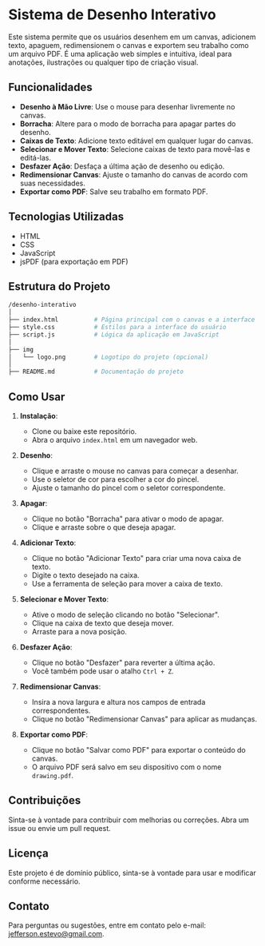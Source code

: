 # Sistema de Desenho Interativo

Este sistema permite que os usuários desenhem em um canvas, adicionem texto, apaguem, redimensionem o canvas e exportem seu trabalho como um arquivo PDF. É uma aplicação web simples e intuitiva, ideal para anotações, ilustrações ou qualquer tipo de criação visual.

## Funcionalidades

- **Desenho à Mão Livre**: Use o mouse para desenhar livremente no canvas.
- **Borracha**: Altere para o modo de borracha para apagar partes do desenho.
- **Caixas de Texto**: Adicione texto editável em qualquer lugar do canvas.
- **Selecionar e Mover Texto**: Selecione caixas de texto para movê-las e editá-las.
- **Desfazer Ação**: Desfaça a última ação de desenho ou edição.
- **Redimensionar Canvas**: Ajuste o tamanho do canvas de acordo com suas necessidades.
- **Exportar como PDF**: Salve seu trabalho em formato PDF.

## Tecnologias Utilizadas

- HTML
- CSS
- JavaScript
- jsPDF (para exportação em PDF)

## Estrutura do Projeto

```bash
/desenho-interativo
│
├── index.html          # Página principal com o canvas e a interface
├── style.css           # Estilos para a interface do usuário
├── script.js           # Lógica da aplicação em JavaScript
│
├── img
│   └── logo.png        # Logotipo do projeto (opcional)
│
├── README.md           # Documentação do projeto
```
## Como Usar

1. **Instalação**:
   - Clone ou baixe este repositório.
   - Abra o arquivo `index.html` em um navegador web.

2. **Desenho**:
   - Clique e arraste o mouse no canvas para começar a desenhar.
   - Use o seletor de cor para escolher a cor do pincel.
   - Ajuste o tamanho do pincel com o seletor correspondente.

3. **Apagar**:
   - Clique no botão "Borracha" para ativar o modo de apagar.
   - Clique e arraste sobre o que deseja apagar.

4. **Adicionar Texto**:
   - Clique no botão "Adicionar Texto" para criar uma nova caixa de texto.
   - Digite o texto desejado na caixa.
   - Use a ferramenta de seleção para mover a caixa de texto.

5. **Selecionar e Mover Texto**:
   - Ative o modo de seleção clicando no botão "Selecionar".
   - Clique na caixa de texto que deseja mover.
   - Arraste para a nova posição.

6. **Desfazer Ação**:
   - Clique no botão "Desfazer" para reverter a última ação.
   - Você também pode usar o atalho `Ctrl + Z`.

7. **Redimensionar Canvas**:
   - Insira a nova largura e altura nos campos de entrada correspondentes.
   - Clique no botão "Redimensionar Canvas" para aplicar as mudanças.

8. **Exportar como PDF**:
   - Clique no botão "Salvar como PDF" para exportar o conteúdo do canvas.
   - O arquivo PDF será salvo em seu dispositivo com o nome `drawing.pdf`.

## Contribuições

Sinta-se à vontade para contribuir com melhorias ou correções. Abra um issue ou envie um pull request.

## Licença

Este projeto é de domínio público, sinta-se à vontade para usar e modificar conforme necessário.

## Contato

Para perguntas ou sugestões, entre em contato pelo e-mail: jefferson.estevo@gmail.com.
